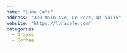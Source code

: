 ```yaml
---
name: "Luna Café"
address: "330 Main Ave, De Pere, WI 54115"
website: "https://lunacafe.com"
categories:
  - Drinks
  - Coffee
---
```

